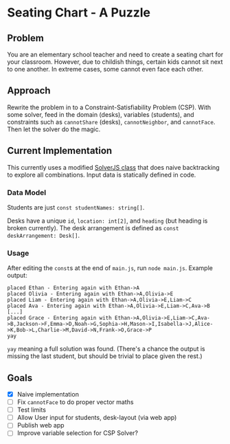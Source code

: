 # Seating Chart - A Puzzle

## Problem

You are an elementary school teacher and need to create a seating chart for your classroom. However, due to childish things, certain kids cannot sit next to one another. In extreme cases, some cannot even face each other.

## Approach

Rewrite the problem in to a Constraint-Satisfiability Problem (CSP). With some solver, feed in the domain (desks), variables (students), and constraints such as `cannotShare` (desks), `cannotNeighbor`, and `cannotFace`. Then let the solver do the magic.

## Current Implementation

This currently uses a modified [SolverJS class](https://github.com/johannesheesterman/SolverJS) that does naive backtracking to explore all combinations. Input data is statically defined in code.

### Data Model

Students are just `const studentNames: string[]`.

Desks have a unique `id`, `location: int[2]`, and `heading` (but heading is broken currently). The desk arrangement is defined as `const deskArrangement: Desk[]`.

### Usage

After editing the `const`s at the end of `main.js`, run `node main.js`. Example output:
```log
placed Ethan - Entering again with Ethan->A
placed Olivia - Entering again with Ethan->A,Olivia->E
placed Liam - Entering again with Ethan->A,Olivia->E,Liam->C
placed Ava - Entering again with Ethan->A,Olivia->E,Liam->C,Ava->B
[...]
placed Grace - Entering again with Ethan->A,Olivia->E,Liam->C,Ava->B,Jackson->F,Emma->D,Noah->G,Sophia->H,Mason->I,Isabella->J,Alice->K,Bob->L,Charlie->M,David->N,Frank->O,Grace->P
yay
```
`yay` meaning a full solution was found. (There's a chance the output is missing the last student, but should be trivial to place given the rest.)

## Goals

- [x] Naive implementation
- [ ] Fix `cannotFace` to do proper vector maths
- [ ] Test limits
- [ ] Allow User input for students, desk-layout (via web app)
- [ ] Publish web app
- [ ] Improve variable selection for CSP Solver?